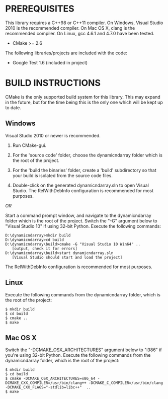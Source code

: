 PREREQUISITES
=============

This library requires a C++98 or C++11 compiler. On Windows, Visual
Studio 2010 is the recommended compiler. On Mac OS X, clang
is the recommended compiler. On Linux, gcc 4.6.1 and 4.7.0 have
been tested.

 * CMake >= 2.6

The following libraries/projects are included with the code:

 * Google Test 1.6 (included in project)

BUILD INSTRUCTIONS
==================

CMake is the only supported build system for this library. This
may expand in the future, but for the time being this is the
only one which will be kept up to date.

Windows
-------
Visual Studio 2010 or newer is recommended.

1. Run CMake-gui.

2. For the 'source code' folder, choose the
    dynamicndarray folder which is the root of the project.

3. For the 'build the binaries' folder, create a 'build'
    subdirectory so that your build is isolated from the
    source code files.

4. Double-click on the generated dynamicndarray.sln
    to open Visual Studio. The RelWithDebInfo configuration is
    recommended for most purposes.

*OR*

Start a command prompt window, and navigate to the
dynamicndarray folder which is the root of the project.
Switch the "-G" argument below to "Visual Studio 10" if using
32-bit Python.
Execute the following commands:

    D:\dynamicndarray>mkdir build
    D:\dynamicndarray>cd build
    D:\dynamicndarray\build>cmake -G "Visual Studio 10 Win64" ..
       [output, check it for errors]
    D:\dynamicndarray\build>start dynamicndarray.sln
       [Visual Studio should start and load the project]

The RelWithDebInfo configuration is recommended for most purposes.

Linux
-----

Execute the following commands from the dynamicndarray folder,
which is the root of the project:

    $ mkdir build
    $ cd build
    $ cmake ..
    $ make

Mac OS X
--------

Switch the "-DCMAKE\_OSX\_ARCHITECTURES" argument below to "i386" if
you're using 32-bit Python. Execute the following commands
from the dynamicndarray folder, which is the root of the project:

    $ mkdir build
    $ cd build
    $ cmake -DCMAKE_OSX_ARCHITECTURES=x86_64 -DCMAKE_CXX_COMPILER=/usr/bin/clang++ -DCMAKE_C_COMPILER=/usr/bin/clang -DCMAKE_CXX_FLAGS="-stdlib=libc++"  ..
    $ make

